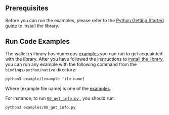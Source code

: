## Prerequisites

Before you can run the examples, please refer to the [Python Getting Started guide](./../getting_started/python) to install
the library.

## Run Code Examples

The wallet.rs library has numerous [examples](https://github.com/iotaledger/wallet.rs/tree/develop/bindings/python/native/examples)
you can run to get acquainted with the library.  After you have followed the instructions to
[install the library](./../getting_started/python#install-the-library), you can run any example with the following
command from the `bindings/python/native` directory:

```bash
python3 example/[example file name]
```

Where [example file name] is one of the
[examples](https://github.com/iotaledger/wallet.rs/tree/develop/bindings/python/native/examples).

For instance, to run
[`00_get_info.py` ](https://github.com/iotaledger/wallet.rs/blob/develop/bindings/python/native/examples/00_get_info.py),
you should run:


```bash
python3 examples/00_get_info.py
```


